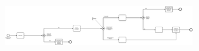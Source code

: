[![viewer example screenshot](./diagram_retorno.svg)](https://cdn.statically.io/gh/giseldo/chatbot_BTA_BPMN_to_AIML/de0eb529/exemplos%20aula/Diagrama%20-%20Aluno%20-%20Tarefa%202%20-%20Dante/diagram_retorno.svg)
